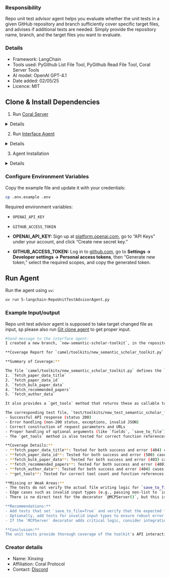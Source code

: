 ### Responsibility

Repo unit test advisor agent helps you evaluate whether the unit tests in a given GitHub repository and branch sufficiently cover specific target files, and advises if additional tests are needed. Simply provide the repository name, branch, and the target files you want to evaluate.

### Details

* Framework: LangChain
* Tools used: PyGithub List File Tool, PyGithub Read File Tool, Coral Server Tools
* AI model: OpenAI GPT-4.1
* Date added: 02/05/25
* Licence: MIT

## Clone & Install Dependencies

1. Run [Coral Server](https://github.com/Coral-Protocol/coral-server)
<details>


This agent runs on Coral Server, follow the instrcutions below to run the server. In a new terminal clone the repository:


```bash
git clone https://github.com/Coral-Protocol/coral-server.git
```

Navigate to the project directory:
```bash
cd coral-server
```
Run the server
```bash
./gradlew run
```
</details>

2. Run [Interface Agent](https://github.com/Coral-Protocol/Coral-Interface-Agent)
<details>


If you are trying to run Open Deep Research agent and require an input, you can either create your agent which communicates on the coral server or run and register the Interface Agent on the Coral Server. In a new terminal clone the repository:


```bash
git clone https://github.com/Coral-Protocol/Coral-Interface-Agent.git
```
Navigate to the project directory:
```bash
cd Coral-Interface-Agent
```

Install `uv`:
```bash
pip install uv
```
Install dependencies from `pyproject.toml` using `uv`:
```bash
uv sync
```

Configure API Key
```bash
export OPENAI_API_KEY=
```

Run the agent using `uv`:
```bash
uv run python 0-langchain-interface.py
```

</details>

3. Agent Installation

<details>

Clone the repository:
```bash
git clone https://github.com/Coral-Protocol/Coral-RepoUnitTestAdvisor-Agent.git
```

Navigate to the project directory:
```bash
cd Coral-RepoUnitTestAdvisor-Agent
```

Install `uv`:
```bash
pip install uv
```

Install dependencies from `pyproject.toml` using `uv`:
```bash
uv sync
```

Copy the client sse.py from utils to mcp package
```bash
cp -r utils/sse.py .venv/lib/python3.10/site-packages/mcp/client/sse.py
```

This command will read the `pyproject.toml` file and install all specified dependencies in a virtual environment managed by `uv`.

</details>

### Configure Environment Variables

Copy the example file and update it with your credentials:

```bash
cp .env.example .env
```

Required environment variables:

* `OPENAI_API_KEY`
* `GITHUB_ACCESS_TOKEN`

* **OPENAI_API_KEY:**
  Sign up at [platform.openai.com](https://platform.openai.com/), go to “API Keys” under your account, and click “Create new secret key.”

* **GITHUB_ACCESS_TOKEN:**
  Log in to [github.com](https://github.com/), go to **Settings → Developer settings → Personal access tokens**, then “Generate new token,” select the required scopes, and copy the generated token.
  
## Run Agent
Run the agent using `uv`:
```bash
uv run 5-langchain-RepoUnitTestAdvisorAgent.py
```

### Example Input/output

Repo unit test advisor agent is supposed to take target changed file as input, sp please also run [Git clone agent](#git-clone-agent) to get proper input.

```bash
#Send message to the interface agent:
I created a new branch, `new-semantic-scholar-toolkit`, in the repository `renxinxing123/camel-software-testing` and opened a new pull request (#3). For the changed files, could you please help me check whether the corresponding unit tests fully cover all necessary cases? Are there any additional tests that should be added?
```

```bash
**Coverage Report for `camel/toolkits/new_semantic_scholar_toolkit.py` and its tests**

**Summary of Coverage:**

The file `camel/toolkits/new_semantic_scholar_toolkit.py` defines the `SemanticScholarToolkit` class, which provides five main methods for interacting with the Semantic Scholar API:
1. `fetch_paper_data_title`
2. `fetch_paper_data_id`
3. `fetch_bulk_paper_data`
4. `fetch_recommended_papers`
5. `fetch_author_data`

It also provides a `get_tools` method that returns these as callable tools.

The corresponding test file, `test/toolkits/new_test_semantic_scholar_functions.py`, contains a comprehensive suite of unit tests for all of these methods. The tests use `unittest` and `unittest.mock` to patch `requests.get` and `requests.post`, simulating both successful and error scenarios for each API interaction. Each method is tested for:
- Successful API response (status 200)
- Error handling (non-200 status, exceptions, invalid JSON)
- Correct construction of request parameters and URLs
- Proper handling of optional arguments (like `fields`, `save_to_file`)
- The `get_tools` method is also tested for correct function references.

**Coverage Details:**
- **fetch_paper_data_title**: Tested for both success and error (404) cases.
- **fetch_paper_data_id**: Tested for both success and error (500) cases.
- **fetch_bulk_paper_data**: Tested for both success and error (403) cases.
- **fetch_recommended_papers**: Tested for both success and error (400) cases, including request body validation.
- **fetch_author_data**: Tested for both success and error (404) cases, including request body validation.
- **get_tools**: Tested for correct tool count and function references.

**Missing or Weak Areas:**
- The tests do not verify the actual file writing logic for `save_to_file=True` in `fetch_recommended_papers` and `fetch_author_data`. This is a minor gap, as the file writing is straightforward, but could be covered for completeness.
- Edge cases such as invalid input types (e.g., passing non-list to `ids` or `positive_paper_ids`) are not explicitly tested.
- There is no direct test for the decorator `@MCPServer()`, but this is likely out of scope for unit testing the toolkit's API logic.

**Recommendations:**
- Add tests that set `save_to_file=True` and verify that the expected files are created and contain the correct data (can be done using `unittest.mock` for `open`).
- Optionally, add tests for invalid input types to ensure robust error handling.
- If the `MCPServer` decorator adds critical logic, consider integration tests for its effects.

**Conclusion:**
The unit tests provide thorough coverage of the toolkit's API interaction logic, error handling, and function registration. Only minor improvements are suggested for file output and input validation edge cases. No additional tests are strictly required for the renaming, as the logic and coverage remain unchanged.
```

### Creator details

* Name: Xinxing
* Affiliation: Coral Protocol
* Contact: [Discord](https://discord.com/invite/Xjm892dtt3)
